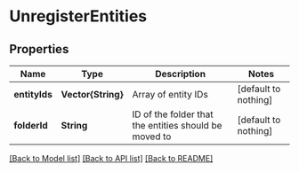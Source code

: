 # UnregisterEntities


## Properties
Name | Type | Description | Notes
------------ | ------------- | ------------- | -------------
**entityIds** | **Vector{String}** | Array of entity IDs | [default to nothing]
**folderId** | **String** | ID of the folder that the entities should be moved to | [default to nothing]


[[Back to Model list]](../README.md#models) [[Back to API list]](../README.md#api-endpoints) [[Back to README]](../README.md)


